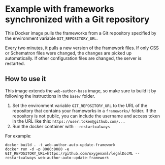 Example with frameworks synchronized with a Git repository
==========================================================

This Docker image pulls the frameworks from a Git repository specified by the environment variable `GIT_REPOSITORY_URL`. 

Every two minutes, it pulls a new version of the framework files. If only CSS or Schematron files were changed, the changes are picked up automatically. If other configuration files are changed, the server is restarted. 

How to use it
-------------

This image extends the `web-author-base` image, so make sure to build it by following the instructions in the `base/` folder.

1. Set the environment variable `GIT_REPOSITORY_URL` to the URL of the repository that contains your frameworks in a `frameworks/` folder. If the repository is not public, you can include the username and access token in the URL like this: `https://user:token@github.com/...`
2. Run the docker container with `--restart=always`

For example:

```
docker build . -t web-author-auto-update-framework
docker run -d -p 8080:8080 -e GIT_REPOSITORY_URL=https://github.com/oxygenxml/legalDocML --restart=always web-author-auto-update-framework
```

